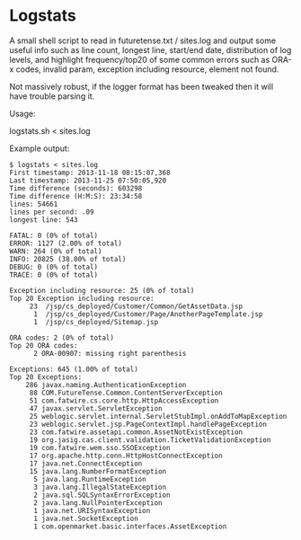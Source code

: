 Logstats
========

A small shell script to read in futuretense.txt / sites.log and output some useful info such as line count, longest line, start/end date, distribution of log levels, and highlight frequency/top20 of some common errors such as ORA-x codes, invalid param, exception including resource, element not found.

Not massively robust, if the logger format has been tweaked then it will have trouble parsing it.

Usage:

logstats.sh < sites.log

Example output:

```
$ logstats < sites.log
First timestamp: 2013-11-18 08:15:07,368
Last timestamp: 2013-11-25 07:50:05,920
Time difference (seconds): 603298
Time difference (H:M:S): 23:34:58
lines: 54661
lines per second: .09
longest line: 543

FATAL: 0 (0% of total)
ERROR: 1127 (2.00% of total)
WARN: 264 (0% of total)
INFO: 20825 (38.00% of total)
DEBUG: 0 (0% of total)
TRACE: 0 (0% of total)

Exception including resource: 25 (0% of total)
Top 20 Exception including resource:
     23  /jsp/cs_deployed/Customer/Common/GetAssetData.jsp
      1  /jsp/cs_deployed/Customer/Page/AnotherPageTemplate.jsp
      1  /jsp/cs_deployed/Sitemap.jsp

ORA codes: 2 (0% of total)
Top 20 ORA codes:
      2 ORA-00907: missing right parenthesis

Exceptions: 645 (1.00% of total)
Top 20 Exceptions:
    286 javax.naming.AuthenticationException
     88 COM.FutureTense.Common.ContentServerException
     51 com.fatwire.cs.core.http.HttpAccessException
     47 javax.servlet.ServletException
     25 weblogic.servlet.internal.ServletStubImpl.onAddToMapException
     23 weblogic.servlet.jsp.PageContextImpl.handlePageException
     23 com.fatwire.assetapi.common.AssetNotExistException
     19 org.jasig.cas.client.validation.TicketValidationException
     19 com.fatwire.wem.sso.SSOException
     17 org.apache.http.conn.HttpHostConnectException
     17 java.net.ConnectException
     15 java.lang.NumberFormatException
      5 java.lang.RuntimeException
      3 java.lang.IllegalStateException
      2 java.sql.SQLSyntaxErrorException
      2 java.lang.NullPointerException
      1 java.net.URISyntaxException
      1 java.net.SocketException
      1 com.openmarket.basic.interfaces.AssetException
```
